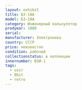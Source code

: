 ```yaml
---
layout: exhibit
title: Б3-18А
model: Б3-18А
category: Инженерный калькулятор
prodyear: 1980
serial:
manufacturer: Электроника
country: СССР
price: неизвестно
condition: рабочий
collectionstatus: в коллекции
innernumber: ВЭИ-1
tags:
  - ussr
  - 8bit
  - retro
---
```

